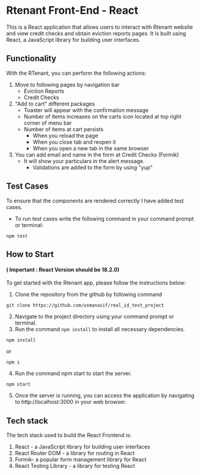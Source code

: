# Rtenant Front-End - React

This is a React application that allows users to interact with Rtenant website and view credit checks and obtain eviction reports pages. It is built using React, a JavaScript library for building user interfaces.

## Functionality

With the RTenant, you can perform the following actions:

1. Move to following pages by navigation bar
   - Eviction Reports
   - Credit Checks
2. "Add to cart" different packages
   - Toaster will appear with the confirmation message
   - Number of items increases on the carts icon located at top right corner of menu bar
   - Number of items at cart persists
     - When you reload the page
     - When you close tab and reopen it
     - When you open a new tab in the same browser
3. You can add email and name in the form at Credit Checks (Formik)
   - It will show your particulars in the alert message.
     - Validations are added to the form by using "yup"

## Test Cases

To ensure that the components are rendered correctly I have added test cases.

- To run test cases write the following command in your command prompt or terminal:

```
npm test
```

## How to Start

#### ( **Important** : React Version should be 18.2.0)

To get started with the Rtenant app, please follow the instructions below:

1. Clone the repository from the github by following command

```
git clone https://github.com/usmanasif/real_id_test_project
```

2. Navigate to the project directory using your command prompt or terminal.
3. Run the command `npm install` to install all necessary dependencies.

```ssh
npm install
```

or

```ssh
npm i
```

4. Run the command npm start to start the server.

```ssh
npm start
```

5. Once the server is running, you can access the application by navigating to http://localhost:3000 in your web browser.

## Tech stack

The tech stack used to build the React Frontend is:

1. React - a JavaScript library for building user interfaces
2. React Router DOM - a library for routing in React
3. Formik- a popular form management library for React
4. React Testing Library - a library for testing React
